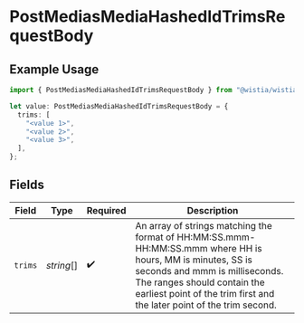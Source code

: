 # PostMediasMediaHashedIdTrimsRequestBody

## Example Usage

```typescript
import { PostMediasMediaHashedIdTrimsRequestBody } from "@wistia/wistia-api-client/models/operations";

let value: PostMediasMediaHashedIdTrimsRequestBody = {
  trims: [
    "<value 1>",
    "<value 2>",
    "<value 3>",
  ],
};
```

## Fields

| Field                                                                                                                                                                                                                                                | Type                                                                                                                                                                                                                                                 | Required                                                                                                                                                                                                                                             | Description                                                                                                                                                                                                                                          |
| ---------------------------------------------------------------------------------------------------------------------------------------------------------------------------------------------------------------------------------------------------- | ---------------------------------------------------------------------------------------------------------------------------------------------------------------------------------------------------------------------------------------------------- | ---------------------------------------------------------------------------------------------------------------------------------------------------------------------------------------------------------------------------------------------------- | ---------------------------------------------------------------------------------------------------------------------------------------------------------------------------------------------------------------------------------------------------- |
| `trims`                                                                                                                                                                                                                                              | *string*[]                                                                                                                                                                                                                                           | :heavy_check_mark:                                                                                                                                                                                                                                   | An array of strings matching the format of HH:MM:SS.mmm-HH:MM:SS.mmm where HH is hours, MM is minutes, SS is seconds and mmm is milliseconds. The ranges should contain the earliest point of the trim first and the later point of the trim second. |